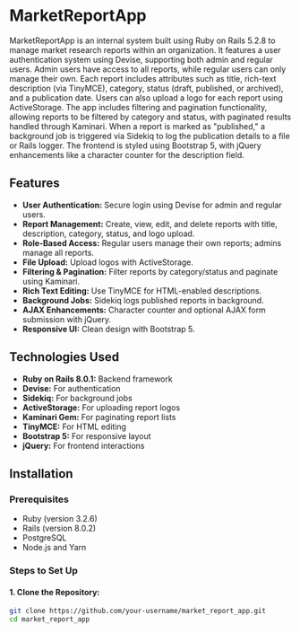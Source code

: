 # MarketReportApp

MarketReportApp is an internal system built using Ruby on Rails 5.2.8 to manage market research reports within an organization. It features a user authentication system using Devise, supporting both admin and regular users. Admin users have access to all reports, while regular users can only manage their own. Each report includes attributes such as title, rich-text description (via TinyMCE), category, status (draft, published, or archived), and a publication date. Users can also upload a logo for each report using ActiveStorage.
The app includes filtering and pagination functionality, allowing reports to be filtered by category and status, with paginated results handled through Kaminari. When a report is marked as "published," a background job is triggered via Sidekiq to log the publication details to a file or Rails logger. The frontend is styled using Bootstrap 5, with jQuery enhancements like a character counter for the description field.

## Features

- **User Authentication:** Secure login using Devise for admin and regular users.
- **Report Management:** Create, view, edit, and delete reports with title, description, category, status, and logo upload.
- **Role-Based Access:** Regular users manage their own reports; admins manage all reports.
- **File Upload:** Upload logos with ActiveStorage.
- **Filtering & Pagination:** Filter reports by category/status and paginate using Kaminari.
- **Rich Text Editing:** Use TinyMCE for HTML-enabled descriptions.
- **Background Jobs:** Sidekiq logs published reports in background.
- **AJAX Enhancements:** Character counter and optional AJAX form submission with jQuery.
- **Responsive UI:** Clean design with Bootstrap 5.

## Technologies Used

- **Ruby on Rails 8.0.1:** Backend framework
- **Devise:** For authentication
- **Sidekiq:** For background jobs
- **ActiveStorage:** For uploading report logos
- **Kaminari Gem:** For paginating report lists
- **TinyMCE:** For HTML editing
- **Bootstrap 5:** For responsive layout
- **jQuery:** For frontend interactions

## Installation

### Prerequisites

- Ruby (version 3.2.6)
- Rails (version 8.0.2)
- PostgreSQL
- Node.js and Yarn

### Steps to Set Up

#### 1. Clone the Repository:

```bash
git clone https://github.com/your-username/market_report_app.git
cd market_report_app
